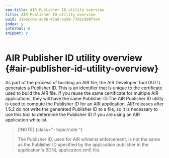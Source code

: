 ```yaml
---
seo-title: AIR Publisher ID utility overview
title: AIR Publisher ID utility overview
uuid: 31aecc0e-ad9b-43ad-ba58-77d2c999f4a4
index: y
internal: n
snippet: y
---
```


# AIR Publisher ID utility overview {#air-publisher-id-utility-overview}

As part of the process of building an AIR file, the AIR Developer Tool (ADT) generates a Publisher ID. This is an identifier that is unique to the certificate used to build the AIR file. If you reuse the same certificate for multiple AIR applications, they will have the same Publisher ID.The AIR Publisher ID utility is used to compute the Publisher ID for an AIR application. AIR releases after 1.5.2 do not write the generated Publisher ID to a file, so it is necessary to use this tool to determine the Publisher ID if you are using an AIR application whitelist. 

>[!NOTE] {class="- topic/note "}
>
>The Publisher ID, used for AIR whitelist enforcement, is not the same as the Publisher ID specified by the application publisher in the application's [!DNL application.xml] file.

